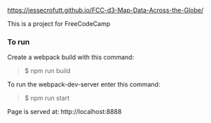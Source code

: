 https://jessecrofutt.github.io/FCC-d3-Map-Data-Across-the-Globe/

This is a project for FreeCodeCamp

### To run
Create a webpack build with this command:

> $ npm run build


To run the webpack-dev-server enter this command:

> $ npm run start

Page is served at:
http://localhost:8888

